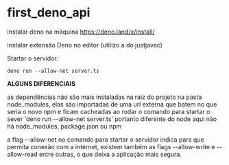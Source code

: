 # first_deno_api

instalar deno na máquina https://deno.land/x/install/

instalar extensão Deno no editor (utilizo a do justjavac)

Startar o servidor:
```
deno run --allow-net server.ts
```

**ALGUNS DIFERENCIAIS**

as dependências não são mais instaladas na raiz do projeto na pasta node_modules, elas são importadas de uma url externa 
que batem no que seria o novo npm e ficam cacheadas ao rodar o comando para startar o sever 'deno run --allow-net server.ts'
portanto diferente do node aqui não há node_modules, package.json ou npm

a flag --allow-net no comando para startar o servidor indica para que permita conexão com a internet, existem também 
as flags --allow-write e --allow-read entre outras, o que deixa a aplicação mais segura.
